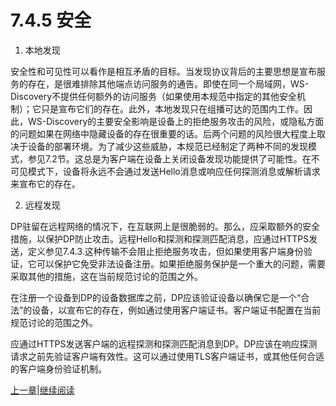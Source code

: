 # 7.4.5 安全

1. 本地发现

安全性和可见性可以看作是相互矛盾的目标。当发现协议背后的主要思想是宣布服务的存在，是很难排除其他端点访问服务的通告。即使在同一个局域网，WS-Discovery不提供任何额外的访问服务（如果使用本规范中指定的其他安全机制）；它只是宣布它们的存在。此外，本地发现只在组播可达的范围内工作。因此，WS-Discovery的主要安全影响是设备上的拒绝服务攻击的风险，或隐私方面的问题如果在网络中隐藏设备的存在很重要的话。后两个问题的风险很大程度上取决于设备的部署环境。为了减少这些威胁，本规范已经制定了两种不同的发现模式，参见7.2节。这总是为客户端在设备上关闭设备发现功能提供了可能性。在不可见模式下，设备将永远不会通过发送Hello消息或响应任何探测消息或解析请求来宣布它的存在。

2. 远程发现

DP驻留在远程网络的情况下，在互联网上是很脆弱的。那么，应采取额外的安全措施，以保护DP防止攻击。远程Hello和探测和探测匹配消息，应通过HTTPS发送，定义参见7.4.3.这种传输不会阻止拒绝服务攻击，但如果使用客户端身份验证，它可以保护它免受非法设备注册。如果拒绝服务保护是一个重大的问题，需要采取其他的措施，这在当前规范讨论的范围之外。

在注册一个设备到DP的设备数据库之前，DP应该验证设备以确保它是一个“合法”的设备，以宣布它的存在，例如通过使用客户端证书。客户端证书配置在当前规范讨论的范围之外。

应通过HTTPS发送客户端的远程探测和探测匹配消息到DP。DP应该在响应探测请求之前先验证客户端有效性。这可以通过使用TLS客户端证书，或其他任何合适的客户端身份验证机制。

[上一章](07.04.04.md)|[继续阅读](08.00.md)
